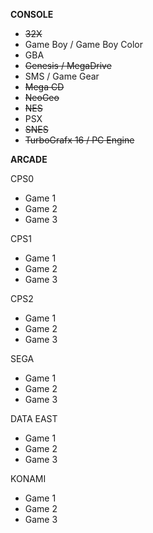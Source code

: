 **CONSOLE**

- ~~32X~~
- Game Boy / Game Boy Color
- GBA
- ~~Genesis / MegaDrive~~
- SMS / Game Gear
- ~~Mega CD~~
- ~~NeoGeo~~
- ~~NES~~
- PSX
- ~~SNES~~
- ~~TurboGrafx 16 / PC Engine~~


**ARCADE**


CPS0
- Game 1
- Game 2
- Game 3


CPS1
- Game 1
- Game 2
- Game 3


CPS2
- Game 1
- Game 2
- Game 3


SEGA
- Game 1
- Game 2
- Game 3


DATA EAST
- Game 1
- Game 2
- Game 3


KONAMI
- Game 1
- Game 2
- Game 3
